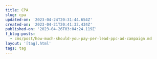 ```yaml
---
title: CPA
slug: cpa
updated-on: '2023-04-24T20:31:44.654Z'
created-on: '2023-04-21T20:41:32.434Z'
published-on: '2023-04-26T03:04:24.119Z'
f_blog-posts:
  - cms/post/how-much-should-you-pay-per-lead-ppc-ad-campaign.md
layout: '[tag].html'
tags: tag
---
```



